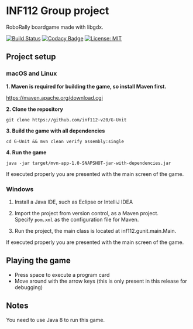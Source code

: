 # INF112 Group project
RoboRally boardgame made with libgdx. <br/>

[![Build Status](https://travis-ci.com/inf112-v20/G-Unit.svg?branch=master)](https://travis-ci.com/inf112-v20/G-Unit)
[![Codacy Badge](https://api.codacy.com/project/badge/Grade/ff6ed6656586423f8c55fdefb4913b1b)](https://www.codacy.com/gh/inf112-v20/G-Unit?utm_source=github.com&amp;utm_medium=referral&amp;utm_content=inf112-v20/G-Unit&amp;utm_campaign=Badge_Grade)
[![License: MIT](https://img.shields.io/badge/License-MIT-green.svg)](https://opensource.org/licenses/MIT)

## Project setup

### macOS and Linux

**1. Maven is required for building the game, so install Maven first.**
  
   https://maven.apache.org/download.cgi

**2. Clone the repository**
    
    git clone https://github.com/inf112-v20/G-Unit

**3. Build the game with all dependencies**

    cd G-Unit && mvn clean verify assembly:single

**4. Run the game** 

    java -jar target/mvn-app-1.0-SNAPSHOT-jar-with-dependencies.jar

If executed properly you are presented with the main screen of the game.

### Windows

1. Install a Java IDE, such as Eclipse or IntelliJ IDEA

2. Import the project from version control, as a Maven project.<br/>
   Specify `pom.xml` as the configuration file for Maven.

3. Run the project, the main class is located at inf112.gunit.main.Main.

If executed properly you are presented with the main screen of the game.

## Playing the game

-   Press space to execute a program card
-   Move around with the arrow keys (this is only present in this release for debugging)

## Notes

You need to use Java 8 to run this game.
